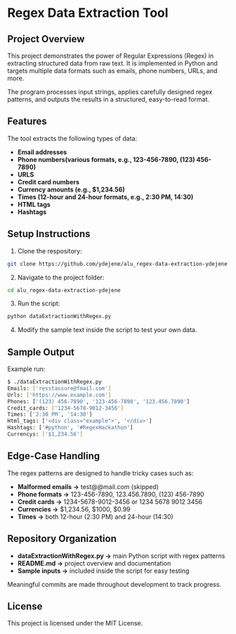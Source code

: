 # Regex Data Extraction Tool

## Project Overview

This project demonstrates the power of Regular Expressions (Regex) in extracting structured data from raw text. It is implemented in Python and targets multiple data formats such as emails, phone numbers, URLs, and more.

The program processes input strings, applies carefully designed regex patterns, and outputs the results in a structured, easy-to-read format.

## Features
The tool extracts the following types of data:

- **Email addresses**
- **Phone numbers(various formats, e.g., 123-456-7890, (123) 456-7890)**
- **URLS**
- **Credit card numbers**
- **Currency amounts (e.g., $1,234.56)**
- **Times (12-hour and 24-hour formats, e.g., 2:30 PM, 14:30)**
- **HTML tags**
- **Hashtags**

## Setup Instructions
1. Clone the respository: 
``` bash
git clone https://github.com/ydejene/alu_regex-data-extraction-ydejene.git
```

2. Navigate to the project folder:
```bash
cd alu_regex-data-extraction-ydejene
```

3. Run the script:
```bash
python dataExtractionWithRegex.py
```

4. Modify the sample text inside the script to test your own data.

## Sample Output
Example run:
```bash
$ ./dataExtractionWithRegex.py
Emails: ['resstassure@fmail.com']
Urls: ['https://www.example.com']
Phones: ['(123) 456-7890', '123-456-7890', '123.456.7890']
Credit_cards: ['1234-5678-9012-3456']
Times: ['2:30 PM', '14:30']
Html_tags: ['<div class="example">', '</div>']
Hashtags: ['#python', '#RegexHackathon']
Currencys: ['$1,234.56']
```

## Edge-Case Handling
The regex patterns are designed to handle tricky cases such as:
 - **Malformed emails →** test@@mail.com (skipped)
 - **Phone formats →** 123-456-7890, 123.456.7890, (123) 456-7890
 - **Credit cards →** 1234-5678-9012-3456 or 1234 5678 9012 3456
 - **Currencies →** $1,234.56, $1000, $0.99
 - **Times →** both 12-hour (2:30 PM) and 24-hour (14:30)

 ## Repository Organization

 - **dataExtractionWithRegex.py →** main Python script with regex patterns
 - **README.md →** project overview and documentation
 - **Sample inputs →** included inside the script for easy testing

 Meaningful commits are made throughout development to track progress.

 ## License
This project is licensed under the MIT License.


